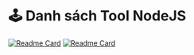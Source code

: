# 🕹 Danh sách Tool NodeJS

[![Readme Card](https://github-readme-stats.vercel.app/api/pin/?username=DoCaoLong&repo=Tools-Tomarket&title_color=ff3f6d&icon_color=ff3f6d&border_color=ff3f6d&bg_color=fff6f8&cache_seconds=21600)](https://github.com/DoCaoLong/Tools-Tomarket)
[![Readme Card](https://github-readme-stats.vercel.app/api/pin/?username=DoCaoLong&repo=Tools-Major&title_color=fabd3e&icon_color=fabd3e&border_color=fabd3e&bg_color=fffaf1&cache_seconds=21600)](https://github.com/DoCaoLong/Tools-Major)
